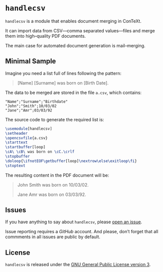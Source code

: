 # `handlecsv`

`handlecsv` is a module that enables document merging in ConTeXt.

It can import data from CSV—comma separated values—files and merge them into high–quality PDF documents.

The main case for automated document generation is mail–merging.

## Minimal Sample

Imagine you need a list full of lines following the pattern:

> [Name] [Surname] was born on [Birth Date].

The data to be merged are stored in the file `a.csv`, which contains:

```
"Name";"Surname";"Birthdate"
"John";"Smith";10/03/02
"Jane";"Amr";03/03/92
```

The source code to generate the required list is:

``` tex
\usemodule[handlecsv]
\setheader
\opencsvfile{a.csv}
\starttext
\startbuffer[loop]
\cA\ \cB\ was born on \cC.\crlf
\stopbuffer
\doloop{\ifnotEOF\getbuffer[loop]\nextrow\else\exitloop\fi}
\stoptext
```

The resulting content in the PDF document will be:

>John Smith was born on 10/03/02.
>
>Jane Amr was born on 03/03/92.

## Issues

If you have anything to say about `handlecsv`, please [open an issue](https://github.com/ousia/handlecsv/issues/new).

Issue reporting requires a _GitHub_ account. And please, don’t forget that all commments in all issues are public by default.

## License

`handlecsv` is released under the [GNU General Public License version 3](https://gnu.org/licenses/gpl-3.0.html).
